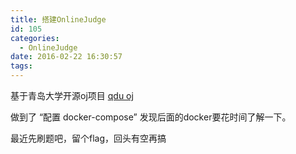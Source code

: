 ```yaml
---
title: 搭建OnlineJudge
id: 105
categories:
  - OnlineJudge
date: 2016-02-22 16:30:57
tags:
---
```


基于青岛大学开源oj项目 [qdu oj](https://github.com/QingdaoU/OnlineJudge)

做到了 “配置 docker-compose” 发现后面的docker要花时间了解一下。

最近先刷题吧，留个flag，回头有空再搞